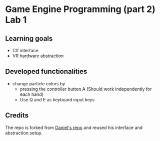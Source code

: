 # Game Engine Programming (part 2) Lab 1

## Learning goals
* C# interface
* VR hardware abstraction

## Developed functionalities
* change particle colors by 
  * pressing the controller button A (Should work independently for each hand)
  * Use Q and E as keyboard input keys

## Credits
The repo is forked from [Daniel's repo](https://github.com/daniel-mansson/hyper-xr26-lab1) and reused his interface and abstraction setup.